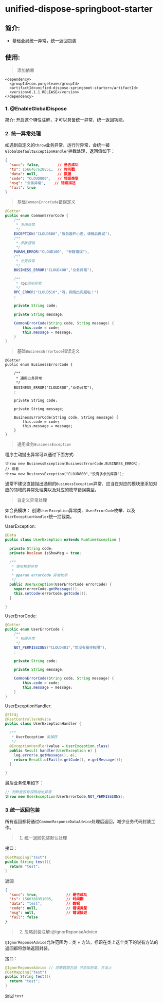 # unified-dispose-springboot-starter
## 简介:
- 基础全局统一异常，统一返回包装

## 使用:

> 添加依赖

```
<dependency>
  <groupId>com.purgeteam</groupId>
  <artifactId>unified-dispose-springboot-starter</artifactId>
  <version>0.1.1.RELEASE</version>
</dependency>
```

### 1. @EnableGlobalDispose

简介: 开启这个特性注解，才可以具备统一异常、统一返回功能。

### 2. 统一异常处理

如遇到自定义的`throw`业务异常、运行时异常，会统一被`GlobalDefaultExceptionHandler`拦截处理，返回值如下：

```json
{
  "succ": false,        // 是否成功
  "ts": 1566467628851,  // 时间戳
  "data": null,         // 数据
  "code": "CLOUD800",   // 错误类型
  "msg": "业务异常",    // 错误描述
  "fail": true
}
```
> 基础`CommonErrorCode`错误定义

```java
@Getter
public enum CommonErrorCode {
    /**
     * 系统异常
     */
    EXCEPTION("CLOUD500","服务器开小差，请稍后再试"),
    /**
     * 参数错误
     */
    PARAM_ERROR("CLOUD100", "参数错误"),
    /**
     * 业务异常
     */
    BUSINESS_ERROR("CLOUD400","业务异常"),

    /**
     * rpc调用异常
     */
    RPC_ERROR("CLOUD510","呀，网络出问题啦！")
    ;

    private String code;

    private String message;

    CommonErrorCode(String code, String message) {
        this.code = code;
        this.message = message;
    }
}
```

> 基础`BusinessErrorCode`错误定义

```
@Getter
public enum BusinessErrorCode {

    /**
     * 通用业务异常
     */
    BUSINESS_ERROR("CLOUD800","业务异常"),
    ;

    private String code;

    private String message;

    BusinessErrorCode(String code, String message) {
        this.code = code;
        this.message = message;
    }
}
```

> 通用业务`BusinessException`

程序主动抛出异常可以通过下面方式:

```
throw new BusinessException(BusinessErrorCode.BUSINESS_ERROR);
// 或者
throw new BusinessException("CLOUD800","没有多余的库存");
```

通常不建议直接抛出通用的`BusinessException`异常，应当在对应的模块里添加对应的领域的异常处理类以及对应的枚举错误类型。

> 自定义异常处理

如会员模块：
创建`UserException`异常类、`UserErrorCode`枚举、以及`UserExceptionHandler`统一拦截类。

UserException:

```java
@Data
public class UserException extends RuntimeException {

  private String code;
  private boolean isShowMsg = true;

  /**
   * 使用枚举传参
   *
   * @param errorCode 异常枚举
   */
  public UserException(UserErrorCode errorCode) {
    super(errorCode.getMessage());
    this.setCode(errorCode.getCode());
  }

}
```

UserErrorCode:

```java
@Getter
public enum UserErrorCode {
    /**
     * 权限异常
     */
    NOT_PERMISSIONS("CLOUD401","您没有操作权限"),
    ;

    private String code;

    private String message;

    CommonErrorCode(String code, String message) {
        this.code = code;
        this.message = message;
    }
}
```

UserExceptionHandler:
```java
@Slf4j
@RestControllerAdvice
public class UserExceptionHandler {

  /**
   * UserException 类捕获
   */
  @ExceptionHandler(value = UserException.class)
  public Result handler(UserException e) {
    log.error(e.getMessage(), e);
    return Result.ofFail(e.getCode(), e.getMessage());
  }

}
```

最后业务使用如下：

```java
// 判断是否有权限抛出异常
throw new UserException(UserErrorCode.NOT_PERMISSIONS);
```

### 3.统一返回包装

所有返回都将通过`CommonResponseDataAdvice`处理后返回，减少业务代码封装工作。

> 1. 统一返回包装默认处理

接口：

```java
@GetMapping("test")
public String test(){
  return "test";
}
```

返回

```json
{
  "succ": true,             // 是否成功
  "ts": 1566386951005,      // 时间戳
  "data": "test",           // 数据
  "code": null,             // 错误类型
  "msg": null,              // 错误描述
  "fail": false             
}
```
> 2. 忽略封装注解:@IgnorReponseAdvice

`@IgnorReponseAdvice`允许范围为：类 + 方法，标识在类上这个类下的说有方法的返回都将忽略返回封装。

接口：

```java
@IgnorReponseAdvice // 忽略数据包装 可添加到类、方法上
@GetMapping("test")
public String test(){
  return "test";
}
```

返回 `test`
